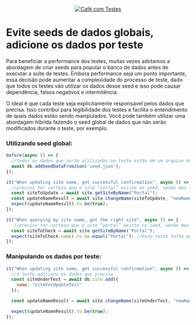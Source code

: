<p align="center">
  <a href="https://github.com/pagarme/cafe-com-testes">
    <img src="../.github/cafecomtestes.png" alt="Café com Testes">
  </a>
</p>

# Evite seeds de dados globais, adicione os dados por teste

Para beneficiar a performance dos testes, muitas vezes adotamos a abordagem de criar seeds para popular o banco de dados antes de executar a suíte de testes. Embora performance seja um ponto importante, essa decisão pode aumentar a complexidade do processo de teste, dado que todos os testes vão utilizar os dados desse seed e isso pode causar dependência, falsos negativos e intermitência. 

O ideal é que cada teste seja explicitamente responsável pelos dados que precisa. Isso contribui para legibilidade dos testes e facilita o entendimento de quais dados estão sendo manipulados. Você pode também utilizar uma abordagem híbrida fazendo o seed global de dados que não serão modificados durante o teste, por exemplo.

### Utilizando seed global:

```js
before(async () => {
  //todos os dados que serão utilizados no teste estão em um arquivo externo.
  await db.addSeedDataFromJson('seed.json');
});

it("When updating site name, get successful confirmation", async () => {
  //preciso ter certeza que o site “portal” existe no seed, senão meu teste vai quebrar
  const siteToUpdate = await site.getSiteByName("Portal");
  const updateNameResult = await site.changeName(siteToUpdate, "newName");
  expect(updateNameResult).to.be(true);
});

it("When querying by site name, get the right site", async () => {
   //preciso ter certeza que o site “portal” existe no seed, senão meu teste vai quebrar
  const siteToCheck = await site.getSiteByName("Portal");
  expect(siteToCheck.name).to.be.equal("Portal"); //Esse teste falha porque o teste anterior alterou o dado do seed
});
```


### Manipulando os dados por teste:

```js
it("When updating site name, get successful confirmation", async () => {
  //o teste adiciona os dados que precisa
  const siteUnderTest = await db.site.add({
    name: "siteForUpdateTest"
  });

  const updateNameResult = await site.changeName(siteUnderTest, "newName");

  expect(updateNameResult).to.be(true);
});
```